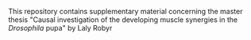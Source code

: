 This repository contains supplementary material concerning the master thesis "Causal investigation of the developing muscle synergies in the *Drosophila* pupa" by Laly Robyr

